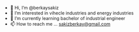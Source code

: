 - 👋 Hi, I’m @berkaysakiz
- 👀 I’m interested in vihecle industries and energy industries
- 🌱 I’m currently learning bachelor of industrial engineer
- 📫 How to reach me ... sakizberkay@gmail.com

<!---
berkaysakiz/berkaysakiz is a ✨ special ✨ repository because its `README.md` (this file) appears on your GitHub profile.
You can click the Preview link to take a look at your changes.
--->
